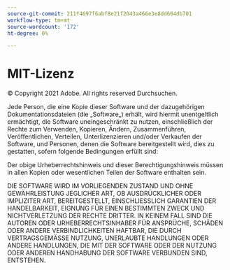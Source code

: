 ```yaml
---
source-git-commit: 211f4697f6abf8e21f2043a466e3e8dd604db701
workflow-type: tm+mt
source-wordcount: '172'
ht-degree: 0%

---
```

# MIT-Lizenz

© Copyright 2021 Adobe. All rights reserved Durchsuchen.

Jede Person, die eine Kopie dieser Software und der dazugehörigen Dokumentationsdateien (die „Software„) erhält, wird hiermit unentgeltlich ermächtigt, die Software uneingeschränkt zu nutzen, einschließlich der Rechte zum Verwenden, Kopieren, Ändern, Zusammenführen, Veröffentlichen, Verteilen, Unterlizenzieren und/oder Verkaufen der Software, und Personen, denen die Software bereitgestellt wird, dies zu gestatten, sofern folgende Bedingungen erfüllt sind:

Der obige Urheberrechtshinweis und dieser Berechtigungshinweis müssen in allen Kopien oder wesentlichen Teilen der Software enthalten sein.

DIE SOFTWARE WIRD IM VORLIEGENDEN ZUSTAND UND OHNE GEWÄHRLEISTUNG JEGLICHER ART, OB AUSDRÜCKLICHER ODER IMPLIZITER ART, BEREITGESTELLT, EINSCHLIESSLICH GARANTIEN DER HANDELBARKEIT, EIGNUNG FÜR EINEN BESTIMMTEN ZWECK UND NICHTVERLETZUNG DER RECHTE DRITTER. IN KEINEM FALL SIND DIE AUTOREN ODER URHEBERRECHTSINHABER FÜR ANSPRÜCHE, SCHÄDEN ODER ANDERE VERBINDLICHKEITEN HAFTBAR, DIE DURCH VERTRAGSGEMÄSSE NUTZUNG, UNERLAUBTE HANDLUNGEN ODER ANDERE HANDLUNGEN, DIE MIT DER SOFTWARE ODER DER NUTZUNG ODER ANDEREN HANDHABUNG DER SOFTWARE VERBUNDEN SIND, ENTSTEHEN.
